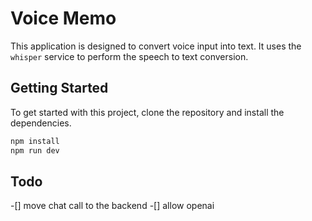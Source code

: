 # Voice Memo

This application is designed to convert voice input into text. It uses the `whisper` service to perform the speech to text conversion.

## Getting Started

To get started with this project, clone the repository and install the dependencies.

```bash
npm install
npm run dev
```

## Todo
-[] move chat call to the backend
-[] allow openai
